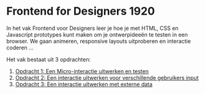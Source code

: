 # Frontend for Designers 1920

In het vak Frontend voor Designers leer je hoe je met HTML, CSS en Javascript prototypes kunt maken om je ontwerpideeën te testen in een browser. We gaan animeren, responsive layouts uitproberen en interactie coderen ...

Het vak bestaat uit 3 opdrachten:

1. [Opdracht 1: Een Micro-interactie uitwerken en testen](assignments_lessons/opdracht1/)
2. [Opdracht 2: Een interactie uitwerken voor verschillende gebruikers input](assignments_lessons/opdracht2/)
3. [Opdracht 3: Een interactie uitwerken met externe data](assignments_lessons/opdracht3/)